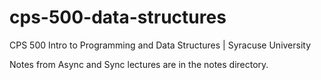 # cps-500-data-structures
CPS 500 Intro to Programming and Data Structures | Syracuse University

Notes from Async and Sync lectures are in the notes directory.

